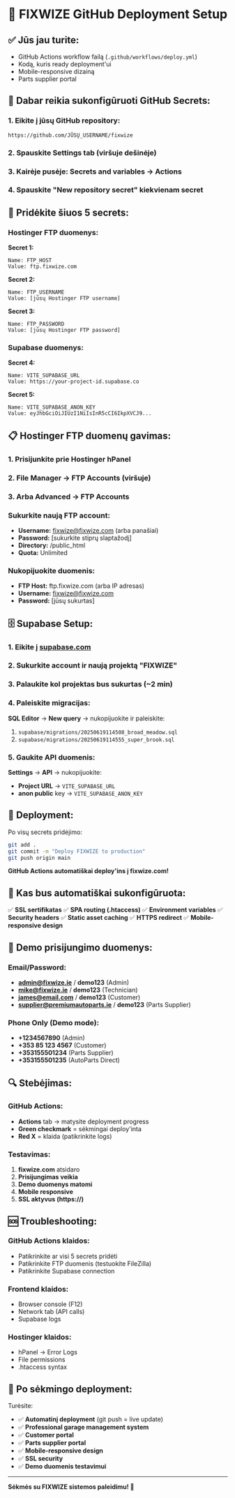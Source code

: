 # 🔐 FIXWIZE GitHub Deployment Setup

## ✅ Jūs jau turite:
- GitHub Actions workflow failą (`.github/workflows/deploy.yml`)
- Kodą, kuris ready deployment'ui
- Mobile-responsive dizainą
- Parts supplier portal

## 🔧 Dabar reikia sukonfigūruoti GitHub Secrets:

### 1. Eikite į jūsų GitHub repository:
```
https://github.com/JŪSŲ_USERNAME/fixwize
```

### 2. Spauskite **Settings** tab (viršuje dešinėje)

### 3. Kairėje pusėje: **Secrets and variables** → **Actions**

### 4. Spauskite **"New repository secret"** kiekvienam secret

## 🔑 Pridėkite šiuos 5 secrets:

### Hostinger FTP duomenys:

**Secret 1:**
```
Name: FTP_HOST
Value: ftp.fixwize.com
```

**Secret 2:**
```
Name: FTP_USERNAME
Value: [jūsų Hostinger FTP username]
```

**Secret 3:**
```
Name: FTP_PASSWORD
Value: [jūsų Hostinger FTP password]
```

### Supabase duomenys:

**Secret 4:**
```
Name: VITE_SUPABASE_URL
Value: https://your-project-id.supabase.co
```

**Secret 5:**
```
Name: VITE_SUPABASE_ANON_KEY
Value: eyJhbGciOiJIUzI1NiIsInR5cCI6IkpXVCJ9...
```

## 📋 Hostinger FTP duomenų gavimas:

### 1. Prisijunkite prie Hostinger hPanel
### 2. **File Manager** → **FTP Accounts** (viršuje)
### 3. Arba **Advanced** → **FTP Accounts**

### Sukurkite naują FTP account:
- **Username:** fixwize@fixwize.com (arba panašiai)
- **Password:** [sukurkite stiprų slaptažodį]
- **Directory:** /public_html
- **Quota:** Unlimited

### Nukopijuokite duomenis:
- **FTP Host:** ftp.fixwize.com (arba IP adresas)
- **Username:** fixwize@fixwize.com
- **Password:** [jūsų sukurtas]

## 🗄️ Supabase Setup:

### 1. Eikite į [supabase.com](https://supabase.com)
### 2. Sukurkite account ir naują projektą "FIXWIZE"
### 3. Palaukite kol projektas bus sukurtas (~2 min)

### 4. Paleiskite migracijas:
**SQL Editor** → **New query** → nukopijuokite ir paleiskite:
1. `supabase/migrations/20250619114508_broad_meadow.sql`
2. `supabase/migrations/20250619114555_super_brook.sql`

### 5. Gaukite API duomenis:
**Settings** → **API** → nukopijuokite:
- **Project URL** → `VITE_SUPABASE_URL`
- **anon public** key → `VITE_SUPABASE_ANON_KEY`

## 🚀 Deployment:

Po visų secrets pridėjimo:
```bash
git add .
git commit -m "Deploy FIXWIZE to production"
git push origin main
```

**GitHub Actions automatiškai deploy'ins į fixwize.com!**

## 📱 Kas bus automatiškai sukonfigūruota:

✅ **SSL sertifikatas**
✅ **SPA routing (.htaccess)**
✅ **Environment variables**
✅ **Security headers**
✅ **Static asset caching**
✅ **HTTPS redirect**
✅ **Mobile-responsive design**

## 🎯 Demo prisijungimo duomenys:

### Email/Password:
- **admin@fixwize.ie** / **demo123** (Admin)
- **mike@fixwize.ie** / **demo123** (Technician)
- **james@email.com** / **demo123** (Customer)
- **supplier@premiumautoparts.ie** / **demo123** (Parts Supplier)

### Phone Only (Demo mode):
- **+1234567890** (Admin)
- **+353 85 123 4567** (Customer)
- **+353155501234** (Parts Supplier)
- **+353155501235** (AutoParts Direct)

## 🔍 Stebėjimas:

### GitHub Actions:
- **Actions** tab → matysite deployment progress
- **Green checkmark** = sėkmingai deploy'inta
- **Red X** = klaida (patikrinkite logs)

### Testavimas:
1. **fixwize.com** atsidaro
2. **Prisijungimas veikia**
3. **Demo duomenys matomi**
4. **Mobile responsive**
5. **SSL aktyvus (https://)**

## 🆘 Troubleshooting:

### GitHub Actions klaidos:
- Patikrinkite ar visi 5 secrets pridėti
- Patikrinkite FTP duomenis (testuokite FileZilla)
- Patikrinkite Supabase connection

### Frontend klaidos:
- Browser console (F12)
- Network tab (API calls)
- Supabase logs

### Hostinger klaidos:
- hPanel → Error Logs
- File permissions
- .htaccess syntax

## 🎉 Po sėkmingo deployment:

Turėsite:
- ✅ **Automatinį deployment** (git push = live update)
- ✅ **Professional garage management system**
- ✅ **Customer portal**
- ✅ **Parts supplier portal**
- ✅ **Mobile-responsive design**
- ✅ **SSL security**
- ✅ **Demo duomenis testavimui**

---

**Sėkmės su FIXWIZE sistemos paleidimu! 🚀**